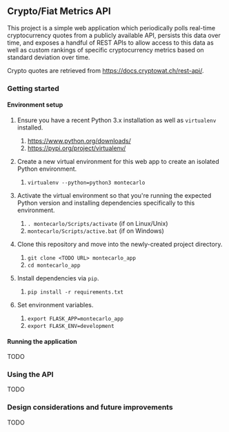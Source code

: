 ## Crypto/Fiat Metrics API
This project is a simple web application which periodically polls real-time cryptocurrency quotes from a publicly
available API, persists this data over time, and exposes a handful of REST APIs to allow access to this data as well
as custom rankings of specific cryptocurrency metrics based on standard deviation over time.

Crypto quotes are retrieved from https://docs.cryptowat.ch/rest-api/.

### Getting started

#### Environment setup

1. Ensure you have a recent Python 3.x installation as well as `virtualenv` installed.
    1. https://www.python.org/downloads/
    2. https://pypi.org/project/virtualenv/


2. Create a new virtual environment for this web app to create an isolated Python environment.
    1. `virtualenv --python=python3 montecarlo`


3. Activate the virtual environment so that you're running the expected Python version and installing dependencies
   specifically to this environment.
    1. `. montecarlo/Scripts/activate` (if on Linux/Unix)
    2. `montecarlo/Scripts/active.bat` (if on Windows)


4. Clone this repository and move into the newly-created project directory.
    1. `git clone <TODO URL> montecarlo_app`
    2. `cd montecarlo_app`


5. Install dependencies via `pip`.
    1. `pip install -r requirements.txt`


6. Set environment variables.
    1. `export FLASK_APP=montecarlo_app`
    2. `export FLASK_ENV=development`


#### Running the application

TODO


### Using the API

TODO


### Design considerations and future improvements

TODO
